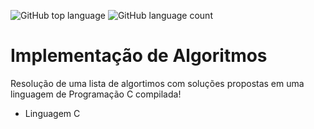 ![GitHub top language](https://img.shields.io/github/languages/top/Samuel-Amaro/Lista-2-ALGORITMOS)
![GitHub language count](https://img.shields.io/github/languages/count/Samuel-Amaro/Lista-2-ALGORITMOS)
# Implementação de Algoritmos 
 Resolução de uma lista de algortimos com soluções propostas em uma linguagem de Programação C compilada!

* Linguagem C
